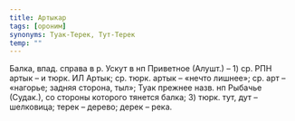 ```yaml
---
title: Артыкар
tags: [ороним]
synonyms: Туак-Терек, Тут-Терек
temp: ""
---
```


Балка, впад. справа в р. Ускут в нп Приветное (Алушт.) – 1) ср. РПН артык – и
тюрк. ИЛ Артык; ср. тюрк. артык – «нечто лишнее»; ср. арт – «нагорье; задняя
сторона, тыл»; Туак прежнее назв. нп Рыбачье (Судак.), со стороны которого
тянется балка; 3) тюрк. тут, дут – шелковица; терек – дерево; дерек – река.
